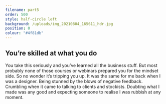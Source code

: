 ```yaml
---
filename: part5
order: 500
style: half-circle left
background: /uploads/img_20210804_165611_hdr.jpg
position: 0
colour: "#4f81db"
---
```

## You’re skilled at what you do

You take this seriously and you’ve learned all the business stuff. But most probably none of those courses or webinars prepared you for the mindset side. So no wonder it’s tripping you up. It was the same for me back when I was a designer. Being stunned by the blows of negative feedback. Crumbling when it came to talking to clients and stockists. Doubting what I made was any good and expecting someone to realise I was rubbish at any moment.